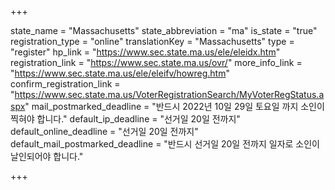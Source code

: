 +++

state_name = "Massachusetts"
state_abbreviation = "ma"
is_state = "true"
registration_type = "online"
translationKey = "Massachusetts"
type = "register"
hp_link = "https://www.sec.state.ma.us/ele/eleidx.htm"
registration_link = "https://www.sec.state.ma.us/ovr/"
more_info_link = "https://www.sec.state.ma.us/ele/eleifv/howreg.htm"
confirm_registration_link = "https://www.sec.state.ma.us/VoterRegistrationSearch/MyVoterRegStatus.aspx"
mail_postmarked_deadline = "반드시 2022년 10일 29일 토요일 까지 소인이 찍혀야 합니다."
default_ip_deadline = "선거일 20일 전까지"
default_online_deadline = "선거일 20일 전까지"
default_mail_postmarked_deadline = "반드시 선거일 20일 전까지 일자로 소인이 날인되어야 합니다."

+++
